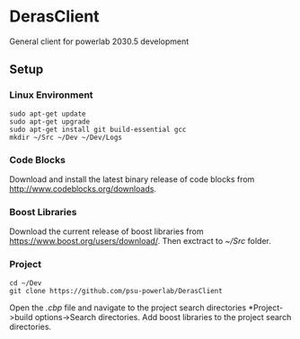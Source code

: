 # DerasClient
General client for powerlab 2030.5 development

## Setup
### Linux Environment
``` console
sudo apt-get update
sudo apt-get upgrade
sudo apt-get install git build-essential gcc
mkdir ~/Src ~/Dev ~/Dev/Logs
```
### Code Blocks
Download and install the latest binary release of code blocks from http://www.codeblocks.org/downloads.

### Boost Libraries
Download the current release of boost libraries from https://www.boost.org/users/download/. Then exctract to *~/Src* folder.

### Project
``` console
cd ~/Dev
git clone https://github.com/psu-powerlab/DerasClient
```

Open the *.cbp* file and navigate to the project search directories *Project->build options->Search directories. Add boost libraries to the project search directories.
